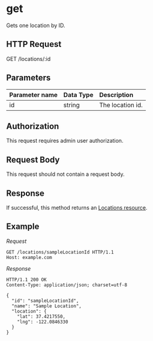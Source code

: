 # get

Gets one location by ID.

## HTTP Request

GET /locations/:id

## Parameters

| Parameter name | Data Type | Description      |
|:---------------|:----------|:-----------------|
| id             | string    | The location id. |

## Authorization

This request requires admin user authorization.

## Request Body

This request should not contain a request body.

## Response

If successful, this method returns an
[Locations resource](README.md#resource-representation).

## Example

*Request*

```HTTP
GET /locations/sampleLocationId HTTP/1.1
Host: example.com

```

*Response*

```HTTP
HTTP/1.1 200 OK
Content-Type: application/json; charset=utf-8

{
  "id": "sampleLocationId",
  "name": "Sample Location",
  "location": {
    "lat": 37.4217550,
    "lng": -122.0846330
  }
}
```
